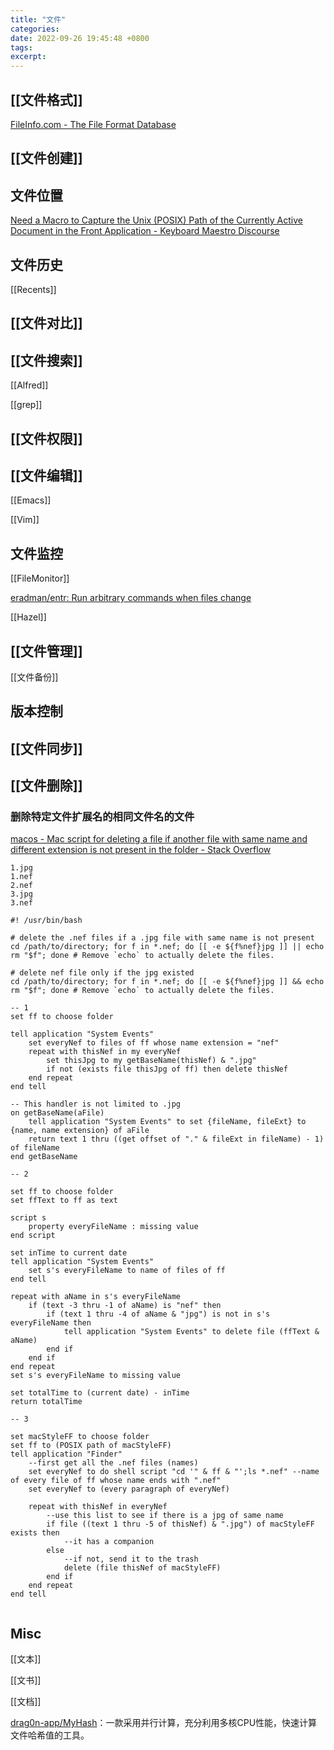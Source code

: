 ```yaml
---
title: "文件"
categories: 
date: 2022-09-26 19:45:48 +0800
tags: 
excerpt: 
---
```



## [[文件格式]]


[FileInfo.com - The File Format Database](https://fileinfo.com/)

## [[文件创建]]

## 文件位置

[Need a Macro to Capture the Unix (POSIX) Path of the Currently Active Document in the Front Application - Keyboard Maestro Discourse](https://forum.keyboardmaestro.com/t/need-a-macro-to-capture-the-unix-posix-path-of-the-currently-active-document-in-the-front-application/14929)


## 文件历史

[[Recents]]


## [[文件对比]]

## [[文件搜索]]


[[Alfred]]


[[grep]]


## [[文件权限]]




## [[文件编辑]]


[[Emacs]]


[[Vim]]






## 文件监控

[[FileMonitor]]

[eradman/entr: Run arbitrary commands when files change](https://github.com/eradman/entr)

[[Hazel]]

## [[文件管理]]


[[文件备份]]


## 版本控制




## [[文件同步]]



## [[文件删除]]

### 删除特定文件扩展名的相同文件名的文件

[macos - Mac script for deleting a file if another file with same name and different extension is not present in the folder - Stack Overflow](https://stackoverflow.com/questions/19468657/mac-script-for-deleting-a-file-if-another-file-with-same-name-and-different-exte)

```text
1.jpg
1.nef
2.nef
3.jpg
3.nef
```


```shell
#! /usr/bin/bash

# delete the .nef files if a .jpg file with same name is not present
cd /path/to/directory; for f in *.nef; do [[ -e ${f%nef}jpg ]] || echo rm "$f"; done # Remove `echo` to actually delete the files.

# delete nef file only if the jpg existed
cd /path/to/directory; for f in *.nef; do [[ -e ${f%nef}jpg ]] && echo rm "$f"; done # Remove `echo` to actually delete the files.
```


```applescript
-- 1
set ff to choose folder

tell application "System Events"
    set everyNef to files of ff whose name extension = "nef"
    repeat with thisNef in my everyNef
        set thisJpg to my getBaseName(thisNef) & ".jpg"
        if not (exists file thisJpg of ff) then delete thisNef
    end repeat
end tell

-- This handler is not limited to .jpg
on getBaseName(aFile)
    tell application "System Events" to set {fileName, fileExt} to {name, name extension} of aFile
    return text 1 thru ((get offset of "." & fileExt in fileName) - 1) of fileName
end getBaseName

-- 2

set ff to choose folder
set ffText to ff as text

script s
    property everyFileName : missing value
end script

set inTime to current date
tell application "System Events"
    set s's everyFileName to name of files of ff
end tell

repeat with aName in s's everyFileName
    if (text -3 thru -1 of aName) is "nef" then
        if (text 1 thru -4 of aName & "jpg") is not in s's everyFileName then
            tell application "System Events" to delete file (ffText & aName)
        end if
    end if
end repeat
set s's everyFileName to missing value

set totalTime to (current date) - inTime
return totalTime

-- 3

set macStyleFF to choose folder
set ff to (POSIX path of macStyleFF)
tell application "Finder"
    --first get all the .nef files (names)
    set everyNef to do shell script "cd '" & ff & "';ls *.nef" --name of every file of ff whose name ends with ".nef"
    set everyNef to (every paragraph of everyNef)

    repeat with thisNef in everyNef
        --use this list to see if there is a jpg of same name
        if file ((text 1 thru -5 of thisNef) & ".jpg") of macStyleFF exists then
            --it has a companion
        else
            --if not, send it to the trash
            delete (file thisNef of macStyleFF)
        end if
    end repeat
end tell


```


## Misc

[[文本]]

[[文书]]

[[文档]]


[drag0n-app/MyHash](https://github.com/drag0n-app/MyHash)：一款采用并行计算，充分利用多核CPU性能，快速计算文件哈希值的工具。

